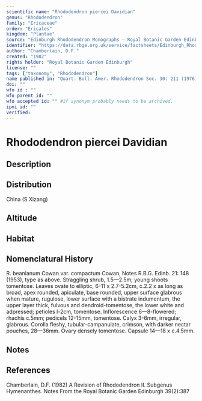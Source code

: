 ```yaml
---
scientific name: "Rhododendron piercei Davidian"
genus: "Rhododendron"
family: "Ericaceae"
order: "Ericales"
kingdom: "Plantae"
source: "Edinburgh Rhododendron Monographs – Royal Botanic Garden Edinburgh"
identifier: "https://data.rbge.org.uk/service/factsheets/Edinburgh_Rhododendron_Monographs.xhtml"
author: "Chamberlain, D.F."
created: "1982"
rights holder: "Royal Botanic Garden Edinburgh"
license: ""
tags: ["taxonomy", "Rhododendron"]
name published in: "Quart. Bull. Amer. Rhododendron Soc. 30: 211 (1976)."
doi: ""
wfo id : ""
wfo parent id: ""
wfo accepted id: "" #if synonym probably needs to be archived.                      
ipni id: ""
verified:
---
```


                       

# Rhododendron piercei Davidian

## Description


## Distribution
China (S Xizang)

## Altitude


## Habitat


## Nomenclatural History
R. beanianum Cowan var. compactum Cowan, Notes R.B.G. Edinb. 21: 148 (1953), type as above. Straggling shrub, 1.5—2.5m; young shoots tomentose. Leaves ovate to elliptic, 6-11 x 2.7-5.2cm, c.2.2 x as long as broad, apex rounded, apiculate, base rounded, upper surface glabrous when mature, rugulose, lower surface with a bistrate indumentum, the upper layer thick, fulvous and dendroid-tomentose, the lower white and adpressed; petioles l-2cm, tomentose. Inflorescence 6—8-flowered; rhachis c.5mm; pedicels 12-15mm, tomentose. Calyx 3-6mm, irregular, glabrous. Corolla fleshy, tubular-campanulate, crimson, with darker nectar pouches, 28—36mm. Ovary densely tomentose. Capsule 14—18 x c.4.5mm.
                       
## Notes


## References

Chamberlain, D.F. (1982) A Revision of Rhododendron II. Subgenus Hymenanthes. Notes From the Royal Botanic Garden Edinburgh 39(2):387
